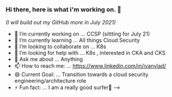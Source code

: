 ### Hi there, here is what i'm working on. 👋
*(I will build out my GitHub more in July 2021)*

- 🔭 I’m currently working on ... CCSP (sittting for July 21)
- 🌱 I’m currently learning ... All things Cloud Security
- 👯 I’m looking to collaborate on ... K8s 
- 🤔 I’m looking for help with ... K8s , interested in CKA and CKS
- 💬 Ask me about ... Anything
- 📫 How to reach me: ... https://www.linkedin.com/in/ivanvlad/
- 😄 Current Goal: ... Transition towards a cloud security engineering/architecture role
- ⚡ Fun fact: ... I am a really good surfer🌊
-->
